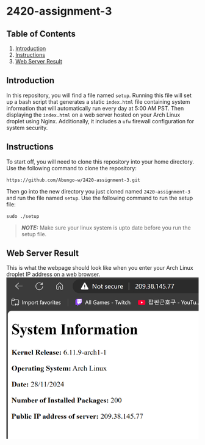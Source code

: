 # 2420-assignment-3
## Table of Contents
1. [Introduction](#introduction)
2. [Instructions](#instructions)
3. [Web Server Result](#Web_Server_Result)

## Introduction
In this repository, you will find a file named `setup`. Running this file will set up a bash script that generates a static `index.html` file containing system information that will automatically run every day at 5:00 AM PST. Then displaying the `index.html` on a web server hosted on your Arch Linux droplet using Nginx. Additionally, it includes a `ufw` firewall configuration for system security.

## Instructions
To start off, you will need to clone this repository into your home directory.
Use the following command to clone the repository:
```
https://github.com/Abungo-w/2420-assignment-3.git
```
Then go into the new directory you just cloned named `2420-assignment-3` and run the file named `setup`.
Use the following command to run the setup file:
```
sudo ./setup
```
> **_NOTE:_**  Make sure your linux system is upto date before you run the setup file.

## Web Server Result
This is what the webpage should look like when you enter your Arch Linux droplet IP address on a web browser.
![The webpage for index.html](./assets/success-screenshot.png)
